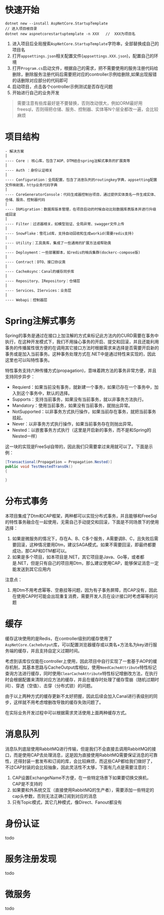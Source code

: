 # 快速开始

```
dotnet new --install AspNetCore.StartupTemplate
// 进入项目根目录
dotnet new aspnetcorestartuptemplate -n XXX   //  XXX为项目名
```

1. 进入项目后全局搜索`AspNetCore.StartupTemplate`字符串，全部替换成自己的项目名
2. 打开`appsettings.json`相关配置文件(`appsettings.XXX.json`)，配置自己的环境
3. 打开`Program.cs`启动文件，根据自己的需求，把不需要使用的服务注册代码给删除，删除服务注册代码后需要把对应的controller示例给删除,如果出现报错的话删除对应部分的代码即可
4. 启动项目，点击各个controller示例测试是否存在问题
5. 开始进行自己的业务开发

> 需要注意有些库最好是不要替换，否则改动很大，例如ORM最好用freesql，否则得把仓储、服务、控制器、实体等N个层全都改一遍，会比较麻烦

# 项目结构

```
- 解决方案
|
---- Core : 核心库，包含了AOP、DTM结合spring注解式事务的扩展类等
|
---- Auth ：身份认证相关
|
---- Configuration：全局配置，包含了消息队列的routingkey字典，appsetting配置文件映射类，http业务代码字典
|
---- CoreGeneratorConsole：代码生成器控制台项目，通过提供实体类名一件生成实体、仓储、服务、控制器代码
|
---- DbMigration：数据库版本管理，在项目启动的时候自动比较数据库表版本并进行升级或回滚
|
---- Filter：过滤器相关，如模型验证、全局异常、swagger文件上传
|
---- SnowFlake：雪花id库，支持自动回收和生成workid(需要redis支持)
|
---- Utility：工具类库，集成了一些通用的扩展方法或帮助类
|
---- Deployment：一些部署脚本，如redis的哨兵集群(dockerc-compose版)
|
---- Contract：DTO、接口协议类
|
---- CacheAsync：Canal的缓存同步库
|
---- Repository、IRepository：仓储层
|
---- Services、IServices：业务层
|
---- Webapi：控制器层
```

# Spring注解式事务

Spring的事务是通过在接口上加注解的方式来标记此方法内的CURD需要在事务中执行，在这种开发模式下，我们不用操心事务的开启、提交和回滚，并且还能利用事务的传播属性很方便的在调用其它接口方法时根据需求来选择是否需要开启新的事务或是加入当前事务。这种事务处理方式在.NET中是通过特性来实现的，因此这里也可以叫特性事务。

特性事务支持六种传播方式(propagation)，意味着跨方法的事务非常方便，并且支持同步异步：

- Requierd：如果当前没有事务，就新建一个事务，如果已存在一个事务中，加入到这个事务中，默认的选择。
- Supports：支持当前事务，如果没有当前事务，就以非事务方法执行。
- Mandatory：使用当前事务，如果没有当前事务，就抛出异常。
- NotSupported：以非事务方式执行操作，如果当前存在事务，就把当前事务挂起。
- Never：以非事务方式执行操作，如果当前事务存在则抛出异常。
- Nested：以嵌套事务方式执行（这里是开启新的事务，而不是和Spring的Nested一样）

这一块的实现是FreeSql自带的，因此我们只需要拿过来用就可以了。下面是示例：

```c#
[Transactional(Propagation = Propagation.Nested)]
public void TestNestedTransOk()
{
    
}
```



# 分布式事务

本项目集成了Dtm和CAP框架，两种都可以实现分布式事务，并且能够和FreeSql的特性事务融合在一起使用，无需自己手动提交和回滚，下面是不同场景下的使用选择：

1. 如果是微服务的情况下，存在A、B、C多个服务，A需要调B、C，且失败后需要回滚，这种情况要用Dtm，建议SAGA模式。如果不需要回滚，即最终都要成功，那CAP和DTM都可以。
2. 如果是多个项目，如本项目是.NET，其它项目是Java、Go等，或者都是.NET，但是只有自己的项目用Dtm，那么建议使用CAP，能够保证消息一定能发送到其它应用内

注意点：

1. 用Dtm不用考虑幂等、空悬挂等问题，因为有子事务屏障，而CAP没有，因此在使用CAP时可能会出现重复消费，需要开发人员在设计接口时考虑幂等的问题

# 缓存

缓存这块使用的是Redis，在controller级别的缓存使用了`AspNetCore.CacheOutput`库，可以配置浏览器缓存或以类名+方法名为key进行服务端的缓存，并且支持自定义过期时间。

考虑到该库仅仅能在controller上使用，因此项目中自行实现了一套基于AOP的缓存机制，其基本思路与CacheOutput库相似，使用`NeedCacheAttribute`特性标记查询方法进行缓存，同时使用`ClearCacheAttribute`特性标记增删改方法，在执行时会根据配置来清除对应方法的缓存，并且在缓存时处理了缓存雪崩（随机过期时间）、穿透（空值）、击穿（分布式锁）的问题。

由于以上两种方式的缓存更新不太好把握，因此后续会加入Canal进行表级别的同步，这样就不用考虑增删改导致的缓存失效问题了。

在实际业务开发过程中可以根据需求灵活使用上面两种缓存方式。

# 消息队列

消息队列底层使用RabbitMQ进行传输，但是我们不会直接去调用RabbitMQ的接口，而是使用CAP去处理消息，这是因为直接使用RabbitMQ需要保证消息的可靠性，还得封装一套发布和订阅的库，会比较麻烦，而这些CAP都给我们做好了，不过CAP封装的会比较抽象，因此灵活性不太够，下面有几点是需要注意的：

1. CAP设置ExchangeName不方便，在一些特定场景下如果要切换交换机，CAP是不支持的
2. 如果要和外系统交互（直接使用RabbitMQ的生产者），需要添加一些特定的cap头参数，否则无法正确订阅到对应的消息
3. 只有Topic模式，其它几种模式，像Direct、Fanout都没有

# 身份认证

todo

# 服务注册发现

todo

# 微服务

todo